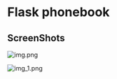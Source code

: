 # Flask phonebook

## ScreenShots

![img.png](https://img001.prntscr.com/file/img001/YZ0xUhpcRiGKIc5hGiqSrA.png)

![img_1.png](https://img001.prntscr.com/file/img001/Z084Z8fiT8m9bnIBxQ2abA.png)
